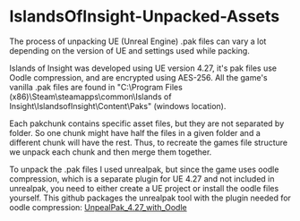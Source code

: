 # IslandsOfInsight-Unpacked-Assets
The process of unpacking UE (Unreal Engine) .pak files can vary a lot depending on the version of UE and settings used while packing.

Islands of Insight was developed using UE version 4.27, it's pak files use Oodle compression, and are encrypted using AES-256.
All the game's vanilla .pak files are found in "C:\Program Files (x86)\Steam\steamapps\common\Islands of Insight\IslandsofInsight\Content\Paks" (windows location).

Each pakchunk contains specific asset files, but they are not separated by folder. So one chunk might have half the files in a given folder and a different chunk will have the rest.
Thus, to recreate the games file structure we unpack each chunk and then merge them together.

To unpack the .pak files I used unrealpak, but since the game uses oodle compression, which is a separate plugin for UE 4.27 and not included in unrealpak, you need to either create a UE project or install the oodle files yourself.
This github packages the unrealpak tool with the plugin needed for oodle compression: [UnpealPak_4.27_with_Oodle](https://github.com/Punpude/UnrealPakTool/tree/UnrealPak_4.27_with_Oodle)
